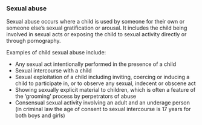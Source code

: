 ###  Sexual abuse

Sexual abuse occurs where a child is used by someone for their own or someone
else’s sexual gratification or arousal. It includes the child being involved
in sexual acts or exposing the child to sexual activity directly or through
pornography.

Examples of child sexual abuse include:

  * Any sexual act intentionally performed in the presence of a child 
  * Sexual intercourse with a child 
  * Sexual exploitation of a child including inviting, coercing or inducing a child to participate in, or to observe any sexual, indecent or obscene act 
  * Showing sexually explicit material to children, which is often a feature of the ‘grooming’ process by perpetrators of abuse 
  * Consensual sexual activity involving an adult and an underage person (in criminal law the age of consent to sexual intercourse is 17 years for both boys and girls) 
